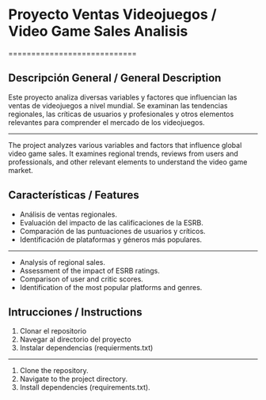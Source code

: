 # Proyecto Ventas Videojuegos / Video Game Sales Analisis
============================

## Descripción General / General Description

Este proyecto analiza diversas variables y factores que influencian las ventas de videojuegos a nivel mundial. Se examinan las tendencias regionales, las críticas de usuarios y profesionales y otros elementos relevantes para comprender el mercado de los videojuegos. 

----------------------------

The project analyzes various variables and factors that influence global video game sales. It examines regional trends, reviews from users and professionals, and other relevant elements to understand the video game market.

## Características / Features
- Análisis de ventas regionales.
- Evaluación del impacto de las calificaciones de la ESRB.
- Comparación de las puntuaciones de usuarios y críticos.
- Identificación de plataformas y géneros más populares.
  
----------------------------

- Analysis of regional sales.
- Assessment of the impact of ESRB ratings.
- Comparison of user and critic scores.
- Identification of the most popular platforms and genres.

## Intrucciones / Instructions
1. Clonar el repositorio
2. Navegar al directorio del proyecto
3. Instalar dependencias (requierments.txt)
 
----------------------------

1. Clone the repository.
2. Navigate to the project directory.
3. Install dependencies (requirements.txt).
 
